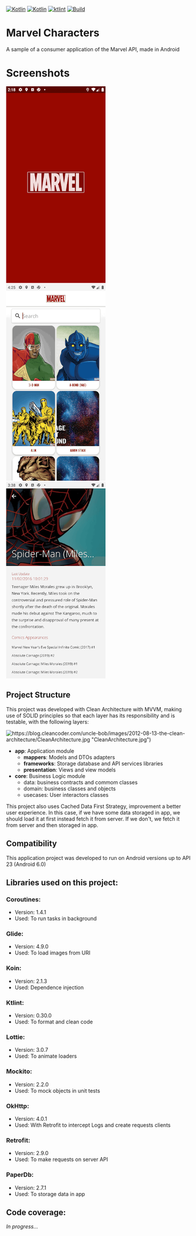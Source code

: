 [![Kotlin](https://img.shields.io/badge/version-1.0.0-orange.svg)]()
[![Kotlin](https://img.shields.io/badge/kotlin-powered-green.svg)]()
[![ktlint](https://img.shields.io/badge/code%20style-%E2%9D%A4-FF4081.svg)](https://ktlint.github.io/)
[![Build](https://github.com/giovannicmelo/marvel-android/actions/workflows/build.yml/badge.svg?branch=develop)](https://github.com/giovannicmelo/marvel-android/actions/workflows/build.yml)

# Marvel Characters
A sample of a consumer application of the Marvel API, made in Android

# Screenshots
![Splash](/screenshots/splash.png)
![Main](/screenshots/main.png)
![Details](/screenshots/details.png)

## Project Structure
This project was developed with Clean Architecture with MVVM, making use of SOLID principles so that each layer has its responsibility and is testable, with the following layers:

![https://blog.cleancoder.com/uncle-bob/images/2012-08-13-the-clean-architecture/CleanArchitecture.jpg "CleanArchitecture.jpg")](https://blog.cleancoder.com/uncle-bob/images/2012-08-13-the-clean-architecture/CleanArchitecture.jpg "CleanArchitecture.jpg")

- **app**: Application module
  - **mappers**: Models and DTOs adapters 
  - **frameworks**: Storage database and API services libraries
  - **presentation**: Views and view models
- **core**: Business Logic module
  - data: business contracts and commom classes
  - domain: business classes and objects
  - usecases: User interactors classes

This project also uses Cached Data First Strategy, improvement a better user experience. In this case, if we have some data storaged in app, we should load it at first instead fetch it from server. If we don't, we fetch it from server and then storaged in app.

## Compatibility
This application project was developed to run on Android versions up to API 23 (Android 6.0)

## Libraries used on this project:

### Coroutines:
- Version: 1.4.1
- Used: To run tasks in background

### Glide:
- Version: 4.9.0
- Used: To load images from URI

### Koin:
- Version: 2.1.3
- Used: Dependence injection

### Ktlint:
- Version: 0.30.0
- Used: To format and clean code

### Lottie:
- Version: 3.0.7
- Used: To animate loaders

### Mockito:
- Version: 2.2.0
- Used: To mock objects in unit tests

### OkHttp:
- Version: 4.0.1
- Used: With Retrofit to intercept Logs and create requests clients

### Retrofit:
- Version: 2.9.0
- Used: To make requests on server API

### PaperDb:
- Version: 2.7.1
- Used: To storage data in app

## Code coverage:
*In progress...*
